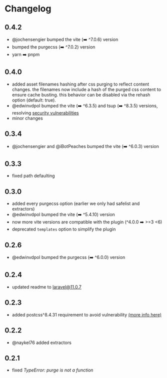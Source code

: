 # Changelog

## 0.4.2

-   @jochensengier bumped the vite (➡️ ^7.0.6) version
-   bumped the purgecss (➡️ ^7.0.2) version
-   yarn ➡️ pnpm

## 0.4.0

-   added asset filenames hashing after css purging to reflect content changes. the filenames now include a hash of the purged css content to ensure cache busting. this behavior can be disabled via the rehash option (default: true).
-   @edwinvdpol bumped the vite (➡️ ^6.3.5) and tsup (➡️ ^8.3.5) versions, resolving [security vulnerabilities](https://github.com/erbelion/vite-plugin-laravel-purgecss/pull/10#issue-3120661118)
-   minor changes

## 0.3.4

-   @jochensengier and @iBotPeaches bumped the vite (➡️ ^6.0.3) version

## 0.3.3

-   fixed path defaulting

## 0.3.0

-   added every purgecss option (earlier we only had safelist and extractors)
-   @edwinvdpol bumped the vite (➡️ ^5.4.10) version
-   now more vite versions are compatible with the plugin (^4.0.0 ➡️ >=3 <6)
-   deprecated `templates` option to simplify the plugin

## 0.2.6

-   @edwinvdpol bumped the purgecss (➡️ ^6.0.0) version

## 0.2.4

-   updated readme to laravel@11.0.7

## 0.2.3

-   added postcss^8.4.31 requirement to avoid vulnerability [(more info here)](https://github.com/erbelion/vite-plugin-laravel-purgecss/issues/7)

## 0.2.2

-   @naykel76 added extractors

## 0.2.1

-   fixed _TypeError: purge is not a function_
